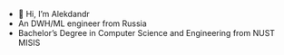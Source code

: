 - 👋 Hi, I’m Alekdandr
- An DWH/ML engineer from Russia
- Bachelor’s Degree in Computer Science and Engineering from NUST MISIS

